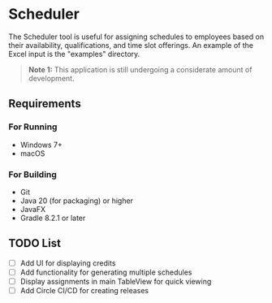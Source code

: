 # Scheduler
The Scheduler tool is useful for assigning schedules to employees based on their
availability, qualifications, and time slot offerings. An example of the Excel 
input is the "examples" directory.

> **Note 1:** This application is still undergoing a considerate amount of
 development. 

## Requirements
### For Running
- Windows 7+
- macOS
### For Building
- Git
- Java 20 (for packaging) or higher
- JavaFX
- Gradle 8.2.1 or later

## TODO List
- [ ] Add UI for displaying credits
- [ ] Add functionality for generating multiple schedules
- [ ] Display assignments in main TableView for quick viewing
- [ ] Add Circle CI/CD for creating releases